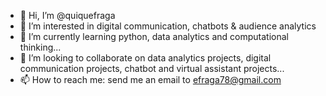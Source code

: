 - 👋 Hi, I’m @quiquefraga
- 👀 I’m interested in digital communication, chatbots & audience analytics
- 🌱 I’m currently learning python, data analytics and computational thinking...
- 💞️ I’m looking to collaborate on data analytics projects, digital communication projects, chatbot and virtual assistant projects...
- 📫 How to reach me: send me an email to efraga78@gmail.com

<!---
quiquefraga/quiquefraga is a ✨ special ✨ repository because its `README.md` (this file) appears on your GitHub profile.
You can click the Preview link to take a look at your changes.
--->
